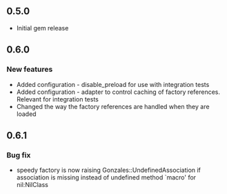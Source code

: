 ## 0.5.0

* Initial gem release

## 0.6.0

### New features

* Added configuration - disable_preload for use with integration tests
* Added configuration - adapter to control caching of factory references. Relevant for integration tests
* Changed the way the factory references are handled when they are loaded

## 0.6.1

### Bug fix

* speedy factory is now raising Gonzales::UndefinedAssociation if association is missing
  instead of undefined method `macro' for nil:NilClass

